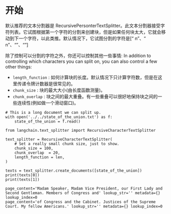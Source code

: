 


开始
=====================================================================


默认推荐的文本分割器是 RecursivePersonterTextSplitter。此文本分割器接受字符列表。它试图根据第一个字符的分割来创建块，但是如果任何块太大，它就会移动到下一个字符，以此类推。默认情况下，它试图分割的字符是[“ n”、“ n”、“”、“”]

除了控制可以分割的字符之外，你还可以控制其他一些事情:
 In addition to controlling which characters you can split on, you can also control a few other things:
 


* `length_function`
 : 如何计算块的长度。默认情况下只计算字符数，但是在这里传递令牌计数器是很常见的。
* `chunk_size`
 : 块的最大大小(由长度函数测量)。
* `chunk_overlap`
 : 块之间的最大重叠。有一些重叠可以很好地保持块之间的一些连续性(例如做一个滑动窗口)。







```
# This is a long document we can split up.
with open('../../state_of_the_union.txt') as f:
    state_of_the_union = f.read()

```










```
from langchain.text_splitter import RecursiveCharacterTextSplitter

```










```
text_splitter = RecursiveCharacterTextSplitter(
    # Set a really small chunk size, just to show.
    chunk_size = 100,
    chunk_overlap  = 20,
    length_function = len,
)

```










```
texts = text_splitter.create_documents([state_of_the_union])
print(texts[0])
print(texts[1])

```








```
page_content='Madam Speaker, Madam Vice President, our First Lady and Second Gentleman. Members of Congress and' lookup_str='' metadata={} lookup_index=0
page_content='of Congress and the Cabinet. Justices of the Supreme Court. My fellow Americans.' lookup_str='' metadata={} lookup_index=0

```







